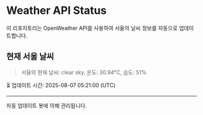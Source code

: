 
# Weather API Status

이 리포지토리는 OpenWeather API를 사용하여 서울의 날씨 정보를 자동으로 업데이트합니다.

## 현재 서울 날씨
> 서울의 현재 날씨: clear sky, 온도: 30.94°C, 습도: 51%

⏳ 업데이트 시간: 2025-08-07 05:21:00 (UTC)

---
자동 업데이트 봇에 의해 관리됩니다.
